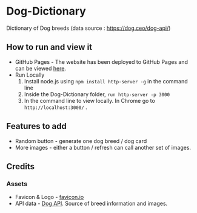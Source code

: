 # Dog-Dictionary
Dictionary of Dog breeds (data source : https://dog.ceo/dog-api/)

## How to run and view it
* GitHub Pages - The website has been deployed to GitHub Pages and can be viewed [here](https://nkpe.github.io/Dog-Dictionary/).
* Run Locally 
    1. Install node.js using ```npm install http-server -g``` in the command line
    2. Inside the Dog-Dictionary folder, ```run http-server -p 3000``` 
    3. In the command line to view locally. In Chrome go to `http://localhost:3000/` .


## Features to add
* Random button - generate one dog breed / dog card
* More images - either a button / refresh can call another set of images. 


## Credits

### Assets 

* Favicon & Logo - [favicon.io](https://favicon.io/emoji-favicons/dog-face/)
* API data - [Dog API](https://dog.ceo/dog-api/). Source of breed information and images.

